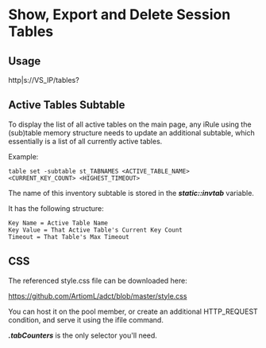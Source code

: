 # Show, Export and Delete Session Tables

## Usage
http|s://VS_IP/tables?

## Active Tables Subtable
To display the list of all active tables on the main page, any iRule using the (sub)table memory structure needs to update an additional subtable, which essentially is a list of all currently active tables.

Example:
```
table set -subtable st_TABNAMES <ACTIVE_TABLE_NAME> <CURRENT_KEY_COUNT> <HIGHEST_TIMEOUT>
```

The name of this inventory subtable is stored in the **_static::invtab_** variable.

It has the following structure:

```
Key Name = Active Table Name
Key Value = That Active Table's Current Key Count
Timeout = That Table's Max Timeout
```

## CSS
The referenced style.css file can be downloaded here:

https://github.com/ArtiomL/adct/blob/master/style.css

You can host it on the pool member, or create an additional HTTP_REQUEST condition, and serve it using the ifile command.

**_.tabCounters_** is the only selector you'll need.

